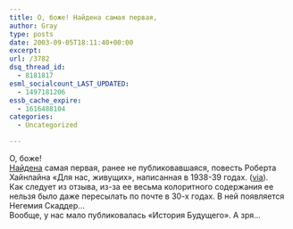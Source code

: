 ```yaml
---
title: О, боже! Найдена самая первая,
author: Gray
type: posts
date: 2003-09-05T18:11:40+00:00
excerpt:
url: /3782
dsq_thread_id:
  - 8181817
esml_socialcount_LAST_UPDATED:
  - 1497181206
essb_cache_expire:
  - 1616488104
categories:
  - Uncategorized

---
```








О, боже!  
<a href="http://www.heinleinsociety.org/newsFUTL.html" target="_blank">Найдена</a> самая первая, ранее не публиковавшаяся, повесть Роберта Хайнлайна &#171;Для нас, живущих&#187;, написанная в 1938-39 годах. (<a href="http://slashdot.org/article.pl?sid=03/09/05/1255209" target="_blank">via</a>).  
Как следует из отзыва, из-за ее весьма колоритного содержания ее нельзя было даже пересылать по почте в 30-х годах. В ней появляется Негемия Скаддер&#8230;  
Вообще, у нас мало публиковалась &#171;История Будущего&#187;. А зря&#8230;